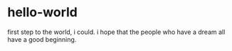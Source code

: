 # hello-world
first step  to the world, i could.
i hope that the people who have a dream all have a good beginning.
